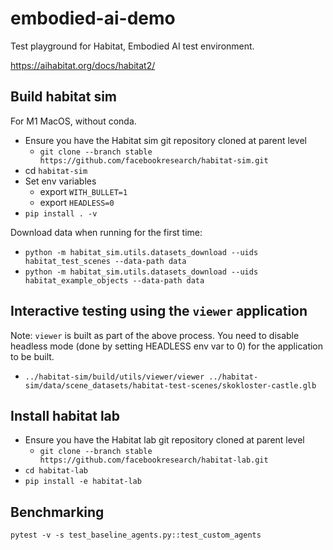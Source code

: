# embodied-ai-demo

Test playground for Habitat, Embodied AI test environment.

https://aihabitat.org/docs/habitat2/

## Build habitat sim

For M1 MacOS, without conda.

- Ensure you have the Habitat sim git repository cloned at parent level
  - `git clone --branch stable https://github.com/facebookresearch/habitat-sim.git`
- cd `habitat-sim`
- Set env variables
  - export `WITH_BULLET=1`
  - export `HEADLESS=0`
- `pip install . -v`


Download data when running for the first time:
- `python -m habitat_sim.utils.datasets_download --uids habitat_test_scenes --data-path data`
- `python -m habitat_sim.utils.datasets_download --uids habitat_example_objects --data-path data`

## Interactive testing using the `viewer` application

Note: `viewer` is built as part of the above process. You need to disable headless mode (done by setting HEADLESS env var to 0) for the application to be built.

- `../habitat-sim/build/utils/viewer/viewer ../habitat-sim/data/scene_datasets/habitat-test-scenes/skokloster-castle.glb`

## Install habitat lab
- Ensure you have the Habitat lab git repository cloned at parent level
    - `git clone --branch stable https://github.com/facebookresearch/habitat-lab.git`
- `cd habitat-lab`
- `pip install -e habitat-lab`

## Benchmarking

`pytest -v -s test_baseline_agents.py::test_custom_agents`
